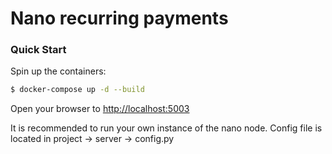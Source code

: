 # Nano recurring payments



### Quick Start

Spin up the containers:

```sh
$ docker-compose up -d --build
```

Open your browser to [http://localhost:5003](http://localhost:5003)

It is recommended to run your own instance of the nano node.
Config file is located in project -> server -> config.py